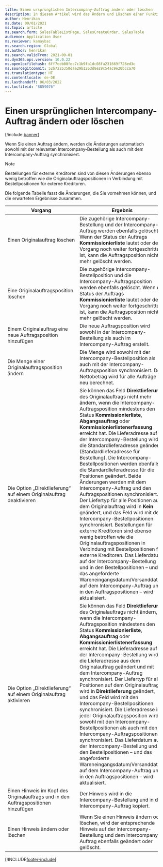 ```yaml
---
title: Einen ursprünglichen Intercompany-Auftrag ändern oder löschen
description: In diesem Artikel wird das Ändern und Löschen einer Funktion für ursprüngliche Aufträge erläutert.
author: Henrikan
ms.date: 09/01/2021
ms.topic: article
ms.search.form: SalesTableListPage, SalesCreateOrder, SalesTable
audience: Application User
ms.reviewer: kamaybac
ms.search.region: Global
ms.author: henrikan
ms.search.validFrom: 2021-09-01
ms.dyn365.ops.version: 10.0.22
ms.openlocfilehash: 6ff7eeb00fec7c1b9fa1dc08fa231669f728ed3c
ms.sourcegitcommit: 52b7225350daa29b1263d8e29c54ac9e20bcca70
ms.translationtype: HT
ms.contentlocale: de-DE
ms.lasthandoff: 06/03/2022
ms.locfileid: "8859076"
---
```

# <a name="change-or-delete-an-original-intercompany-sales-order"></a>Einen ursprünglichen Intercompany-Auftrag ändern oder löschen

[!include [banner](../../includes/banner.md)]

Wenn Sie einen Auftrag ändern, werden die Änderungen automatisch sowohl mit der relevanten Intercompany-Bestellung als auch mit dem Intercompany-Auftrag synchronisiert.

> [!NOTE]
> Bestellungen für externe Kreditoren sind von diesen Änderungen ebenso wenig betroffen wie die Originalauftragspositionen in Verbindung mit Bestellpositionen für externe Kreditoren.

Die folgende Tabelle fasst die Änderungen, die Sie vornehmen können, und die erwarteten Ergebnisse zusammen.

| Vorgang | Ergebnis |
|---|---|
| Einen&nbsp;Originalauftrag&nbsp;löschen | Die zugehörige Intercompany-Bestellung und der Intercompany-Auftrag werden ebenfalls gelöscht. Wenn der Status der Auftrags **Kommissionierliste** lautet oder der Vorgang noch weiter fortgeschritten ist, kann die Auftragsposition nicht mehr gelöscht werden. |
| Eine Originalauftragsposition löschen | Die zugehörige Intercompany-Bestellposition und die Intercompany-Auftragsposition werden ebenfalls gelöscht. Wenn der Status der Auftrags **Kommissionierliste** lautet oder der Vorgang noch weiter fortgeschritten ist, kann die Auftragsposition nicht mehr gelöscht werden. |
| Einem Originalauftrag eine neue Auftragsposition hinzufügen | Die neue Auftragsposition wird sowohl in der Intercompany-Bestellung als auch im Intercompany-Auftrag erstellt. |
| Die Menge einer Originalauftragsposition ändern | Die Menge wird sowohl mit der Intercompany-Bestellposition als auch mit der Intercompany-Auftragsposition synchronisiert. Der Nettobetrag wird für alle Aufträge neu berechnet. |
| Die Option „Direktlieferung“ auf einem Originalauftrag deaktivieren | Sie können das Feld **Direktlieferung** des Originalauftrags nicht mehr ändern, wenn die Intercompany-Auftragsposition mindestens den Status **Kommissionierliste**, **Abgangsauftrag** oder **Kommissionierlistenerfassung** erreicht hat. Die Lieferadresse auf der Intercompany-Bestellung wird in die Standardlieferadresse geändert (Standardlieferadresse für Bestellung). Die Intercompany-Bestellpositionen werden ebenfalls in die Standardlieferadresse für die Positionen geändert. Beide Änderungen werden mit dem Intercompany-Auftrag und den Auftragspositionen synchronisiert. Der Liefertyp für alle Positionen auf dem Originalauftrag wird in **Kein** geändert, und das Feld wird mit den Intercompany-Bestellpositionen synchronisiert. Bestellungen für externe Kreditoren sind ebenso wenig betroffen wie die Originalauftragspositionen in Verbindung mit Bestellpositionen für externe Kreditoren. Das Lieferdatum auf der Intercompany-Bestellung und in den Bestellpositionen – und das angeforderte Wareneingangsdatum/Versanddatum auf dem Intercompany-Auftrag und in den Auftragspositionen – wird aktualisiert. |
| Die Option „Direktlieferung“ auf einem Originalauftrag aktivieren | Sie können das Feld **Direktlieferung** des Originalauftrags nicht ändern, wenn die Intercompany-Auftragsposition mindestens den Status **Kommissionierliste**, **Abgangsauftrag** oder **Kommissionierlistenerfassung** erreicht hat. Die Lieferadresse auf der Intercompany-Bestellung wird in die Lieferadresse aus dem Originalauftrag geändert und mit dem Intercompany-Auftrag synchronisiert. Der Liefertyp für alle Positionen auf dem Originalauftrag wird in **Direktlieferung** geändert, und das Feld wird mit den Intercompany-Bestellpositionen synchronisiert. Die Lieferadresse in jeder Originalauftragsposition wird sowohl mit den Intercompany-Bestellpositionen als auch mit den Intercompany-Auftragspositionen synchronisiert. Das Lieferdatum auf der Intercompany-Bestellung und in den Bestellpositionen – und das angeforderte Wareneingangsdatum/Versanddatum auf dem Intercompany-Auftrag und in den Auftragspositionen – wird aktualisiert. |
| Einen Hinweis im Kopf des Originalauftrags und in den Auftragspositionen hinzufügen | Der Hinweis wird in die Intercompany-Bestellung und in den Intercompany-Auftrag kopiert. |
| Einen Hinweis ändern oder löschen | Wenn Sie einen Hinweis ändern oder löschen, wird der entsprechende Hinweis auf der Intercompany-Bestellung und dem Intercompany-Auftrag ebenfalls geändert oder gelöscht. |

[!INCLUDE[footer-include](../../includes/footer-banner.md)]
